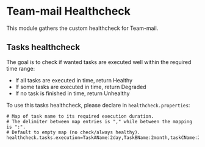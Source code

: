 # Team-mail Healthcheck

This module gathers the custom healthcheck for Team-mail.

## Tasks healthcheck

The goal is to check if wanted tasks are executed well within the required time range:
- If all tasks are executed in time, return Healthy
- If some tasks are executed in time, return Degraded
- If no task is finished in time, return Unhealthy

To use this tasks healthcheck, please declare in `healthcheck.properties`:
```properties
# Map of task name to its required execution duration. 
# The delimiter between map entries is "," while between the mapping is ":".
# Default to empty map (no check/always healthy).
healthcheck.tasks.execution=TaskAName:2day,TaskBName:2month,taskCName:2week
```
